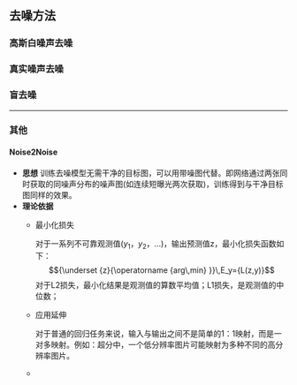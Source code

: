 ## 去噪方法
### 高斯白噪声去噪

### 真实噪声去噪

### 盲去噪

------------------
### 其他
#### Noise2Noise
- **思想**
  训练去噪模型无需干净的目标图，可以用带噪图代替。即网络通过两张同时获取的同噪声分布的噪声图(如连续短曝光两次获取)，训练得到与干净目标图同样的效果。
- **理论依据**
	- 最小化损失
	  
	  对于一系列不可靠观测值($y_1$，$y_2$，...)，输出预测值z，最小化损失函数如下：
	  $${\underset {z}{\operatorname {arg\,min} }}\,E_y={L(z,y)}$$
	  对于L2损失，最小化结果是观测值的算数平均值；L1损失，是观测值的中位数；
	  
	- 应用延伸
	  
	  对于普通的回归任务来说，输入与输出之间不是简单的1：1映射，而是一对多映射。例如：超分中，一个低分辨率图片可能映射为多种不同的高分辨率图片。
	- 
<!--stackedit_data:
eyJoaXN0b3J5IjpbMjAwOTg4ODA5OCwtMTQxNjM0MjM3NSwtMT
AyMTc5NDkyMSwtMTMyMDc4ODQ1MCw3MzA5OTgxMTZdfQ==
-->